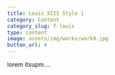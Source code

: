 ```yaml
---
title: Louis XIII Style 1
category: Content
category_slug: f-louis
type: content
image: assets/img/works/work9.jpg
button_url: #
---
```


lorem itsupm....